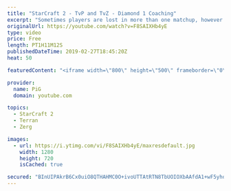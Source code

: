 ```yaml
---
title: "StarCraft 2 - TvP and TvZ - Diamond 1 Coaching"
excerpt: "Sometimes players are lost in more than one matchup, however it's nothing you should be ashamed of and with some focused practice it can ironed out.   -- Watch live at https://www.twitch.tv/x5_pig My NEW HP: https://pigstarcraft.com/ My Twitter: https://twitter.com/x5_PiG My Instagram: https://www.instagram.com/pigsc2/"
originalUrl: https://youtube.com/watch?v=F8SAIXHb4yE
type: video
price: Free
length: PT1H11M12S
publishedDateTime: 2019-02-27T18:45:20Z
heat: 50

featuredContent: "<iframe width=\"800\" height=\"500\" frameborder=\"0\" src=\"https://www.youtube.com/embed/F8SAIXHb4yE\" allow=\"accelerometer; autoplay; encrypted-media; gyroscope; picture-in-picture\" allowfullscreen></iframe>"

provider:
  name: PiG
  domain: youtube.com

topics:
  - StarCraft 2
  - Terran
  - Zerg

images:
  - url: https://i.ytimg.com/vi/F8SAIXHb4yE/maxresdefault.jpg
    width: 1280
    height: 720
    isCached: true

secured: "BInUIPAkrB6Cx0uiO8QTHAHMC0O+ivoUTTAtRTN8TbUOIOXbAAfdA1+wF5yhoufHE641Demk3CnJu5vi7p7239KUEormx+ZDM1SB9NXqpuYs8cS7nAbWCkUMA3xIqOHTeeZ4Ny/DiOeZeTd+Qo0exCyHcuAyubtcEZRAQTSGT3FrAe1UjrriAjsvR+oiDMMUJHD8dyr6ykPcFZNHdYxm6cyKTEE2unbjGizGRbQrcpFCg4eN1P9W4uUNgWUq88dBiBM4DQqHD/TNKf/rms1YdjiIXNLgWxcFQEUbA6onAGSPax/je9i8qO53kUcrg7bNCErA9pC2D+n/NE2V0l0KQSci3ENUkxt4KPxf1mj/R030d1ePTASEZMEbR1ngJK/Dl50Vz/R69NM1g+yl4GtO5aH/vPxOaXYqQkTg+qB+qzw=;JYFIUvyAcZ2JvU3Ga++3WQ=="
---
```



